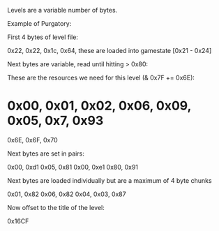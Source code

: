 Levels are a variable number of bytes.


Example of Purgatory:

First 4 bytes of level file:

0x22, 0x22, 0x1c, 0x64, these are loaded into gamestate [0x21 - 0x24]

Next bytes are variable, read until hitting >  0x80:

These are the resources we need for this level (& 0x7F += 0x6E):

0x00, 0x01, 0x02, 0x06, 0x09, 0x05, 0x7, 0x93
=============================================
0x6E, 0x6F, 0x70

Next bytes are set in pairs:

0x00, 0xd1
0x05, 0x81
0x00, 0xe1
0x80, 0x91

Next bytes are loaded individually but are a maximum of 4 byte chunks

0x01, 0x82
0x06, 0x82
0x04, 0x03, 0x87

Now offset to the title of the level:

0x16CF
